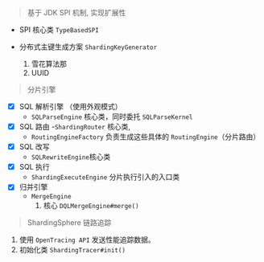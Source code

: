 > 基于 JDK SPI 机制, 实现扩展性

- SPI 核心类 `TypeBasedSPI`


- 分布式主键生成方案 `ShardingKeyGenerator`
  1. 雪花算法那
  2. UUID
  
> 分片引擎

* [x] SQL 解析引擎 （使用外观模式）
  - `SQLParseEngine` 核心类，同时委托 `SQLParseKernel`
* [x] SQL 路由
  -`ShardingRouter` 核心类, 
  - `RoutingEngineFactory` 负责生成这些具体的 `RoutingEngine`（分片路由）
* [x] SQL 改写
  - `SQLRewriteEngine`核心类
* [x] SQL 执行
  - `ShardingExecuteEngine` 分片执行引入的入口类
* [x] 归并引擎
  - `MergeEngine`
    1. 核心 `DQLMergeEngine#merge()`

> ShardingSphere 链路追踪

1. 使用 `OpenTracing API` 发送性能追踪数据。 
2. 初始化类 `ShardingTracer#init()`